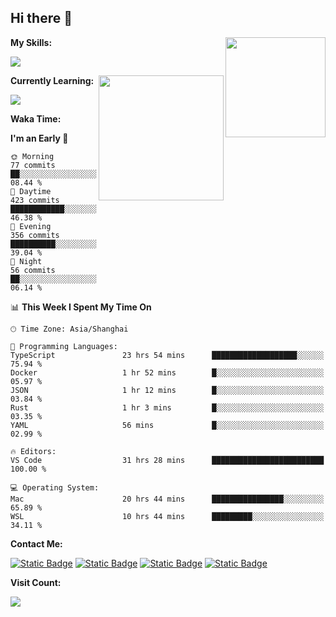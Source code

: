 ## Hi there 👋

<img height=160 align="right" src="https://s2.loli.net/2024/05/01/uw3cVq5TUCnhYLy.png" />

**My Skills:**
<p align="left">
  <a href="https://skillicons.dev">
    <img src="https://skillicons.dev/icons?i=git,docker,go,js,ts,react,vue,tailwind,electron&perline=6" />
  </a>
</p>

<a href="https://github.com/anuraghazra/convoychat">
  <img height=200 align="right" src="https://stats.ronki.moe/api/top-langs?username=lonzzi&layout=compact&langs_count=8&card_width=320" />
</a>

**Currently Learning:**
<p align="left">
  <a href="https://skillicons.dev">
    <img src="https://skillicons.dev/icons?i=flutter,nextjs,py,rust&perline=6" />
  </a>
</p>

**Waka Time:**
<!--START_SECTION:waka-->
**I'm an Early 🐤** 

```text
🌞 Morning                77 commits          ██░░░░░░░░░░░░░░░░░░░░░░░   08.44 % 
🌆 Daytime                423 commits         ████████████░░░░░░░░░░░░░   46.38 % 
🌃 Evening                356 commits         ██████████░░░░░░░░░░░░░░░   39.04 % 
🌙 Night                  56 commits          ██░░░░░░░░░░░░░░░░░░░░░░░   06.14 % 
```


📊 **This Week I Spent My Time On** 

```text
🕑︎ Time Zone: Asia/Shanghai

💬 Programming Languages: 
TypeScript               23 hrs 54 mins      ███████████████████░░░░░░   75.94 % 
Docker                   1 hr 52 mins        █░░░░░░░░░░░░░░░░░░░░░░░░   05.97 % 
JSON                     1 hr 12 mins        █░░░░░░░░░░░░░░░░░░░░░░░░   03.84 % 
Rust                     1 hr 3 mins         █░░░░░░░░░░░░░░░░░░░░░░░░   03.35 % 
YAML                     56 mins             █░░░░░░░░░░░░░░░░░░░░░░░░   02.99 % 

🔥 Editors: 
VS Code                  31 hrs 28 mins      █████████████████████████   100.00 % 

💻 Operating System: 
Mac                      20 hrs 44 mins      ████████████████░░░░░░░░░   65.89 % 
WSL                      10 hrs 44 mins      █████████░░░░░░░░░░░░░░░░   34.11 % 
```


<!--END_SECTION:waka-->

**Contact Me:**
<p>
  <a href="https://space.bilibili.com/13424328"><img alt="Static Badge" src="https://img.shields.io/badge/bilibili-ColourCode?style=flat-square&logo=bilibili&color=%23fb7299"></a>
  <a href="https://github.com/lonzzi"><img alt="Static Badge" src="https://img.shields.io/badge/GitHub-ColourCode?style=flat-square&logo=GitHub&color=%23555555"></a>
  <a href="https://twitter.com/lonzzi102"><img alt="Static Badge" src="https://img.shields.io/badge/X-ColourCode?style=flat-square&logo=x&color=%231D9BF0"></a>
  <a href="https://t.me/ronkimoe"><img alt="Static Badge" src="https://img.shields.io/badge/telegram-ColourCode?style=flat-square&logo=telegram&color=%23ED1965"></a>
</p>

**Visit Count:**
<p>
  <img src="https://count.ronki.moe/github:lonzzi?theme=rule34&render=pixelated">
</p>
